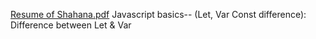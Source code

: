 [Resume of Shahana.pdf](https://github.com/Shahana-Kabir/Learning-stuffs/files/8353182/Resume.of.Shahana.pdf)
Javascript basics-- (Let, Var Const difference):
Difference between Let & Var
